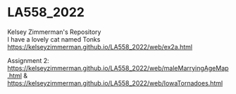 # LA558_2022

Kelsey Zimmerman's Repository  
I have a lovely cat named Tonks
https://kelseyzimmerman.github.io/LA558_2022/web/ex2a.html

Assignment 2: https://kelseyzimmerman.github.io/LA558_2022/web/maleMarryingAgeMap.html & https://kelseyzimmerman.github.io/LA558_2022/web/IowaTornadoes.html
